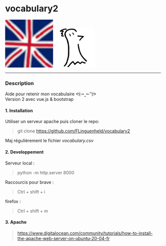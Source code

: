 # vocabulary2
![Logo vocabulary2](https://raw.githubusercontent.com/FLinguenheld/vocabulary2/main/favicon.png "Logo")
![Logo FLinguenheld](https://raw.githubusercontent.com/FLinguenheld/vocabulary2/main/forelif.png "Pouet")

****
### Description
Aide pour retenir mon vocabulaire ᕙ(⇀‸↼‶)ᕗ  
Version 2 avec vue.js & bootstrap

#### 1. Installation
Utiliser un serveur apache puis cloner le repo:
>git clone https://github.com/FLinguenheld/vocabulary2

Maj régulièrement le fichier *vocabulary.csv*

#### 2. Developpement
Serveur local :
>python -m http.server 8000

Raccourcis pour brave :
>Ctrl + shift + i

firefox :
>Ctrl + shift + m

#### 3. Apache
>https://www.digitalocean.com/community/tutorials/how-to-install-the-apache-web-server-on-ubuntu-20-04-fr
